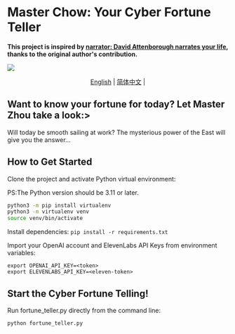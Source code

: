 # Master Chow: Your Cyber Fortune Teller
**This project is inspired by [narrator: David Attenborough narrates your life](https://github.com/cbh123/narrator), thanks to the original author's contribution.**

![](assets/bagua.jpg)

<p align="center">
  <a href="./README.md">English</a> |
  <a href="./README_CN.md">简体中文</a> |
</p>

## Want to know your fortune for today? Let Master Zhou take a look:>

Will today be smooth sailing at work? The mysterious power of the East will give you the answer...

## How to Get Started

Clone the project and activate Python virtual environment:

PS:The Python version should be 3.11 or later.

```bash
python3 -m pip install virtualenv
python3 -m virtualenv venv
source venv/bin/activate
```

Install dependencies:
`pip install -r requirements.txt`

Import your OpenAI account and ElevenLabs API Keys from environment variables:

```
export OPENAI_API_KEY=<token>
export ELEVENLABS_API_KEY=<eleven-token>
```

## Start the Cyber Fortune Telling!

Run fortune_teller.py directly from the command line:

```bash
python fortune_teller.py
```
